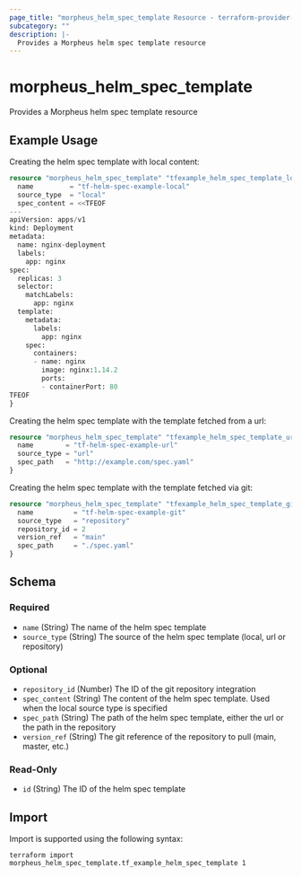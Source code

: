 ```yaml
---
page_title: "morpheus_helm_spec_template Resource - terraform-provider-morpheus"
subcategory: ""
description: |-
  Provides a Morpheus helm spec template resource
---
```


# morpheus_helm_spec_template

Provides a Morpheus helm spec template resource

## Example Usage

Creating the helm spec template with local content:

```terraform
resource "morpheus_helm_spec_template" "tfexample_helm_spec_template_local" {
  name         = "tf-helm-spec-example-local"
  source_type  = "local"
  spec_content = <<TFEOF
---
apiVersion: apps/v1
kind: Deployment
metadata:
  name: nginx-deployment
  labels:
    app: nginx
spec:
  replicas: 3
  selector:
    matchLabels:
      app: nginx
  template:
    metadata:
      labels:
        app: nginx
    spec:
      containers:
      - name: nginx
        image: nginx:1.14.2
        ports:
        - containerPort: 80
TFEOF
}
```

Creating the helm spec template with the template fetched from a url:

```terraform
resource "morpheus_helm_spec_template" "tfexample_helm_spec_template_url" {
  name        = "tf-helm-spec-example-url"
  source_type = "url"
  spec_path   = "http://example.com/spec.yaml"
}
```

Creating the helm spec template with the template fetched via git:

```terraform
resource "morpheus_helm_spec_template" "tfexample_helm_spec_template_git" {
  name          = "tf-helm-spec-example-git"
  source_type   = "repository"
  repository_id = 2
  version_ref   = "main"
  spec_path     = "./spec.yaml"
}
```

<!-- schema generated by tfplugindocs -->
## Schema

### Required

- `name` (String) The name of the helm spec template
- `source_type` (String) The source of the helm spec template (local, url or repository)

### Optional

- `repository_id` (Number) The ID of the git repository integration
- `spec_content` (String) The content of the helm spec template. Used when the local source type is specified
- `spec_path` (String) The path of the helm spec template, either the url or the path in the repository
- `version_ref` (String) The git reference of the repository to pull (main, master, etc.)

### Read-Only

- `id` (String) The ID of the helm spec template

## Import

Import is supported using the following syntax:

```shell
terraform import morpheus_helm_spec_template.tf_example_helm_spec_template 1
```
